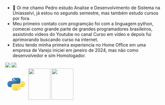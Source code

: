 - 👋 Oi me chamo Pedro estudo Analise e Desenvolvimento de Sistema na Uniasselvi, já estou no segundo semestre, mas também estudo cursos por fora.
- Meu primeiro contato com programção foi com a linguagem python, comecei como grande parte de grandes programadores brasileiros, assistindo videos do Youtube no canal Curso em video e depois fui aprimorando buscando curso na internet.
- Estou tendo minha primeira experiencia no Home Office em uma empresa de Varejo iniciei em janeiro de 2024, mas não como desenvolvedor e sim Homologador.

<div>
  <img height="180em" src="https://github-readme-stats.vercel.app/api?username=pedroriguette&show_icons=true/>
  <img height="180em" src="https://github-readme-stats.vercel.app/api?username=pedroriguette&show_icons=true&theme=radical"/>
  <img height="180em" src="https://github-readme-stats.vercel.app/api?username=pedroriguette&show_icons=true&theme=dark"
</div>

<div>
  <img align="center" height="50" width="70" src="https://raw.githubusercontent.com/devicons/devicon/master/icons/python/python-original.svg" />
  <img align="center" height="100" width="70" src="https://cdn.jsdelivr.net/gh/devicons/devicon/icons/django/django-plain-wordmark.svg" />
  <img align="center" height="100" width="70" src="https://cdn.jsdelivr.net/gh/devicons/devicon@latest/icons/djangorest/djangorest-line.svg" />
</div>
